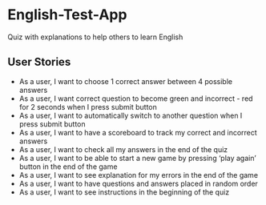 # English-Test-App
Quiz with explanations to help others to learn English

## User Stories
- As a user, I want to choose 1 correct answer between 4 possible answers
- As a user, I want correct question to become green and incorrect - red for 2 seconds when I press submit button
- As a user, I want to automatically switch to another question when I press submit button
- As a user, I want to have a scoreboard to track my correct and incorrect answers
- As a user, I want to check all my answers in the end of the quiz
- As a user, I want to be able to start a new game by pressing ‘play again’ button in the end of the game
- As a user, I want to see explanation for my errors in the end of the game
- As a user, I want to have questions and answers placed in random order
- As a user, I want to see instructions in the beginning of the quiz
